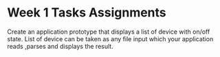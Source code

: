# Week 1 Tasks Assignments


 Create an application prototype that displays a list of device with on/off state. List of device can be taken as any file input which your application reads ,parses and displays the result. 
